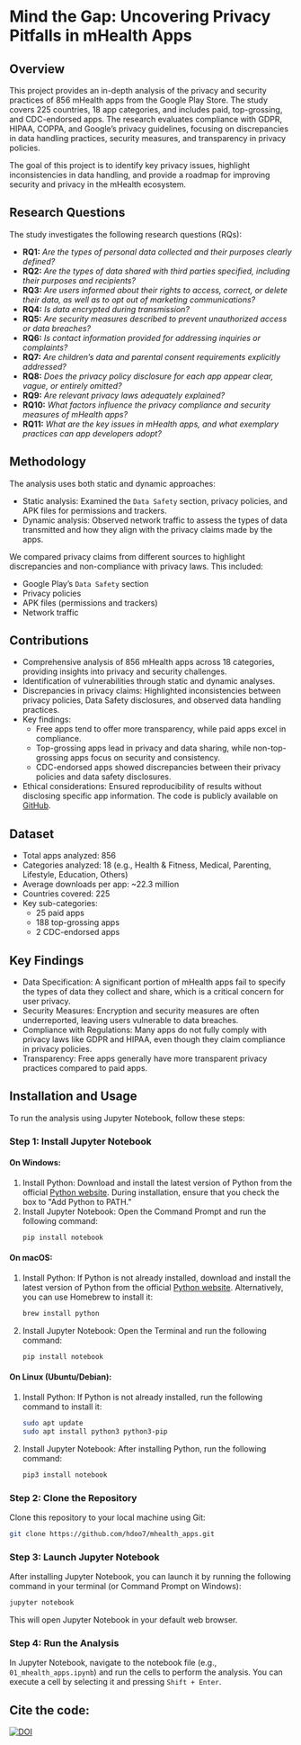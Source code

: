 # Mind the Gap: Uncovering Privacy Pitfalls in mHealth Apps

## Overview
This project provides an in-depth analysis of the privacy and security practices of 856 mHealth apps from the Google Play Store. The study covers 225 countries, 18 app categories, and includes paid, top-grossing, and CDC-endorsed apps. The research evaluates compliance with GDPR, HIPAA, COPPA, and Google’s privacy guidelines, focusing on discrepancies in data handling practices, security measures, and transparency in privacy policies.

The goal of this project is to identify key privacy issues, highlight inconsistencies in data handling, and provide a roadmap for improving security and privacy in the mHealth ecosystem.

## Research Questions

The study investigates the following research questions (RQs):
- **RQ1:** *Are the types of personal data collected and their purposes clearly defined?*
- **RQ2:** *Are the types of data shared with third parties specified, including their purposes and recipients?* 
- **RQ3:** *Are users informed about their rights to access, correct, or delete their data, as well as to opt out of marketing communications?*
- **RQ4:** *Is data encrypted during transmission?* 
- **RQ5:** *Are security measures described to prevent unauthorized access or data breaches?*
- **RQ6:** *Is contact information provided for addressing inquiries or complaints?* 
- **RQ7:** *Are children’s data and parental consent requirements explicitly addressed?* 
- **RQ8:** *Does the privacy policy disclosure for each app appear clear, vague, or entirely omitted?* 
- **RQ9:** *Are relevant privacy laws adequately explained?* 
- **RQ10:** *What factors influence the privacy compliance and security measures of mHealth apps?* 
- **RQ11:** *What are the key issues in mHealth apps, and what exemplary practices can app developers adopt?* 

## Methodology
The analysis uses both static and dynamic approaches:
- Static analysis: Examined the `Data Safety` section, privacy policies, and APK files for permissions and trackers.
- Dynamic analysis: Observed network traffic to assess the types of data transmitted and how they align with the privacy claims made by the apps.

We compared privacy claims from different sources to highlight discrepancies and non-compliance with privacy laws. This included:
- Google Play’s `Data Safety` section
- Privacy policies
- APK files (permissions and trackers)
- Network traffic

## Contributions
- Comprehensive analysis of 856 mHealth apps across 18 categories, providing insights into privacy and security challenges.
- Identification of vulnerabilities through static and dynamic analyses.
- Discrepancies in privacy claims: Highlighted inconsistencies between privacy policies, Data Safety disclosures, and observed data handling practices.
- Key findings: 
  - Free apps tend to offer more transparency, while paid apps excel in compliance.
  - Top-grossing apps lead in privacy and data sharing, while non-top-grossing apps focus on security and consistency.
  - CDC-endorsed apps showed discrepancies between their privacy policies and data safety disclosures.
- Ethical considerations: Ensured reproducibility of results without disclosing specific app information. The code is publicly available on [GitHub](https://github.com/hdoo7/mhealth_apps).

## Dataset
- Total apps analyzed: 856
- Categories analyzed: 18 (e.g., Health & Fitness, Medical, Parenting, Lifestyle, Education, Others)
- Average downloads per app: ~22.3 million
- Countries covered: 225
- Key sub-categories: 
  - 25 paid apps
  - 188 top-grossing apps
  - 2 CDC-endorsed apps

## Key Findings
- Data Specification: A significant portion of mHealth apps fail to specify the types of data they collect and share, which is a critical concern for user privacy.
- Security Measures: Encryption and security measures are often underreported, leaving users vulnerable to data breaches.
- Compliance with Regulations: Many apps do not fully comply with privacy laws like GDPR and HIPAA, even though they claim compliance in privacy policies.
- Transparency: Free apps generally have more transparent privacy practices compared to paid apps.

## Installation and Usage

To run the analysis using Jupyter Notebook, follow these steps:

### Step 1: Install Jupyter Notebook
#### On Windows:
1. Install Python: Download and install the latest version of Python from the official [Python website](https://www.python.org/downloads/). During installation, ensure that you check the box to "Add Python to PATH."
2. Install Jupyter Notebook: Open the Command Prompt and run the following command:
   ```bash
   pip install notebook
   ```

#### On macOS:
1. Install Python: If Python is not already installed, download and install the latest version of Python from the official [Python website](https://www.python.org/downloads/). Alternatively, you can use Homebrew to install it:
   ```bash
   brew install python
   ```
2. Install Jupyter Notebook: Open the Terminal and run the following command:
   ```bash
   pip install notebook
   ```

#### On Linux (Ubuntu/Debian):
1. Install Python: If Python is not already installed, run the following command to install it:
   ```bash
   sudo apt update
   sudo apt install python3 python3-pip
   ```
2. Install Jupyter Notebook: After installing Python, run the following command:
   ```bash
   pip3 install notebook
   ```

### Step 2: Clone the Repository
Clone this repository to your local machine using Git:
```bash
git clone https://github.com/hdoo7/mhealth_apps.git
```

### Step 3: Launch Jupyter Notebook
After installing Jupyter Notebook, you can launch it by running the following command in your terminal (or Command Prompt on Windows):
```bash
jupyter notebook
```

This will open Jupyter Notebook in your default web browser.

### Step 4: Run the Analysis
In Jupyter Notebook, navigate to the notebook file (e.g., `01_mhealth_apps.ipynb`) and run the cells to perform the analysis. You can execute a cell by selecting it and pressing `Shift + Enter`.


## Cite the code:
[![DOI](https://zenodo.org/badge/905789572.svg)](https://doi.org/10.5281/zenodo.14632265)

